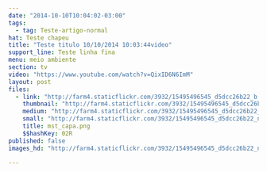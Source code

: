 ```yaml
---
date: "2014-10-10T10:04:02-03:00"
tags:
  - tag: Teste-artigo-normal
hat: Teste chapeu
title: "Teste titulo 10/10/2014 10:03:44video"
support_line: Teste linha fina
menu: meio ambiente
section: tv
video: "https://www.youtube.com/watch?v=QixID6N6ImM"
layout: post
files:
  - link: "http://farm4.staticflickr.com/3932/15495496545_d5dcc26b22_b.jpg"
    thumbnail: "http://farm4.staticflickr.com/3932/15495496545_d5dcc26b22_t.jpg"
    medium: "http://farm4.staticflickr.com/3932/15495496545_d5dcc26b22_z.jpg"
    small: "http://farm4.staticflickr.com/3932/15495496545_d5dcc26b22_n.jpg"
    title: mst_capa.png
    $$hashKey: 02R
published: false
images_hd: "http://farm4.staticflickr.com/3932/15495496545_d5dcc26b22_n.jpg"

---
```

